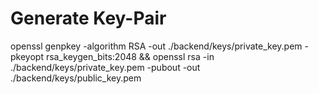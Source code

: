 # Generate Key-Pair
openssl genpkey -algorithm RSA -out ./backend/keys/private_key.pem -pkeyopt rsa_keygen_bits:2048 && openssl rsa -in ./backend/keys/private_key.pem -pubout -out ./backend/keys/public_key.pem
